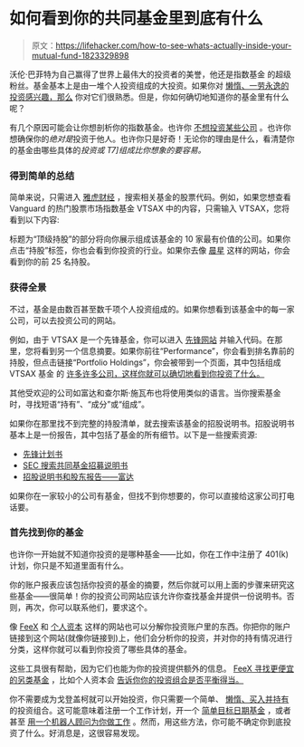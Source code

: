 # 如何看到你的共同基金里到底有什么

> 原文：<https://lifehacker.com/how-to-see-whats-actually-inside-your-mutual-fund-1823329898>

沃伦·巴菲特为自己赢得了世界上最伟大的投资者的美誉，他还是指数基金 的超级粉丝。基金基本上是由一堆个人投资组成的大投资。如果你对 [懒惰、一劳永逸的投资感兴趣，那么](https://twocents.lifehacker.com/how-to-build-an-easy-beginner-set-and-forget-investm-1686878594) 你对它们很熟悉。但是，你如何确切地知道你的基金里有什么呢？



有几个原因可能会让你想剖析你的指数基金。也许你 [不想投资某些公司](https://twocents.lifehacker.com/how-to-divest-from-gun-stocks-1823069001) 。也许你想确保你的*绝对是*投资于他人。也许你只是好奇！无论你的理由是什么，看清楚你的基金由哪些具体的*投资或 T7]组成比你想象的要容易。*

### 得到简单的总结

简单来说，只需进入 [雅虎财经](https://finance.yahoo.com/) ，搜索相关基金的股票代码。例如，如果您想查看 Vanguard 的热门股票市场指数基金 VTSAX 中的内容，只需输入 VTSAX，您将看到以下内容:

标题为“顶级持股”的部分将向你展示组成该基金的 10 家最有价值的公司。如果你点击“持股”标签，你也会看到你投资的行业。如果你去像 [晨星](http://portfolios.morningstar.com/fund/holdings?t=VTSAX&region=usa&culture=en-US) 这样的网站，你会看到你的前 25 名持股。

### 获得全景

不过，基金是由数百甚至数千项个人投资组成的。如果你想看到该基金中的每一家公司，可以去投资公司的网站。

例如，由于 VTSAX 是一个先锋基金，你可以进入 [先锋网站](https://investor.vanguard.com/home/) 并输入代码。在那里，您将看到另一个信息摘要。如果你前往“Performance”，你会看到排名靠前的持股，但点击链接“Portfolio Holdings”，你会被带到一个页面，其中包括组成 VTSAX 基金 的 [许多许多公司，这样你就可以确切地看到你投资了什么。](https://personal.vanguard.com/us/FundsAllHoldings?FundId=0585&FundIntExt=INT&tableName=Equity&tableIndex=0&sort=marketValue&sortOrder=desc&funds_disable_redirect=true)

其他受欢迎的公司如富达和查尔斯·施瓦布也将使用类似的语言。当你搜索基金时，寻找短语“持有”、“成分”或“组成”。

如果你在那里找不到完整的持股清单，就去搜索该基金的招股说明书。招股说明书基本上是一份报告，其中包括了基金的所有细节。以下是一些搜索资源:

*   [先锋计划书](https://personal.vanguard.com/us/literature/prospectus/mutualfunds)
*   [SEC 搜索共同基金招募说明书](https://www.sec.gov/edgar/searchedgar/prospectus.htm)
*   [招股说明书和股东报告——富达](http://fundresearch.fidelity.com/prospectus/funds-retail)

如果你在一家较小的公司有基金，但找不到你想要的，你可以直接给这家公司打电话要。

### 首先找到你的基金

也许你一开始就不知道你投资的是哪种基金——比如，你在工作中注册了 401(k)计划，你只是不知道里面有什么。

你的账户报表应该包括你投资的基金的摘要，然后你就可以用上面的步骤来研究这些基金——很简单！你的投资公司网站应该允许你查找基金并提供一份说明书。否则，再次，你可以联系他们，要求这个。

像 [FeeX](https://www.feex.com/) 和 [个人资本](https://www.personalcapital.com/) 这样的网站也可以分解你投资账户里的东西。你把你的账户链接到这个网站(就像你链接到)上，他们会分析你的投资，并对你的持有情况进行分类，这样你就可以看到你投资了哪些具体的基金。

这些工具很有帮助，因为它们也能为你的投资提供额外的信息。 [FeeX 寻找更便宜的另类基金](https://lifehacker.com/feex-exposes-hidden-fees-in-your-401-k-or-other-retire-1617506682) ，比如个人资本会 [告诉你你的投资组合是否平衡得当。](https://twocents.lifehacker.com/how-to-start-tracking-your-investments-with-personal-ca-1697801188)

你不需要成为戈登盖柯就可以开始投资，你只需要一个简单、 [懒惰、买入并持有](https://twocents.lifehacker.com/the-best-investors-literally-forget-about-their-portfol-1782581085) 的投资组合。这可能意味着注册一个工作计划，开一个 [简单目标日期基金](https://twocents.lifehacker.com/before-buying-a-target-date-fund-know-its-glide-path-1696340913#_ga=2.187775720.1111082792.1519671138-1268082208.1431441811) ，或者甚至 [用一个机器人顾问为你做工作](https://twocents.lifehacker.com/is-your-robo-advisor-actually-helping-you-save-for-reti-1797835519) 。然而，用这些方法，你可能不确定你到底投资了什么。好消息是，这很容易发现。